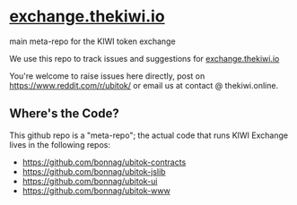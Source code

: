 # [exchange.thekiwi.io](https://exchange.thekiwi.io/)
main meta-repo for the KIWI token exchange

We use this repo to track issues and suggestions for [exchange.thekiwi.io](https://exchange.thekiwi.io/)

You're welcome to raise issues here directly, post on https://www.reddit.com/r/ubitok/ or email us at contact @ thekiwi.online.

## Where's the Code?

This github repo is a "meta-repo"; the actual code that runs KIWI Exchange lives in the following repos:

- https://github.com/bonnag/ubitok-contracts
- https://github.com/bonnag/ubitok-jslib
- https://github.com/bonnag/ubitok-ui
- https://github.com/bonnag/ubitok-www
